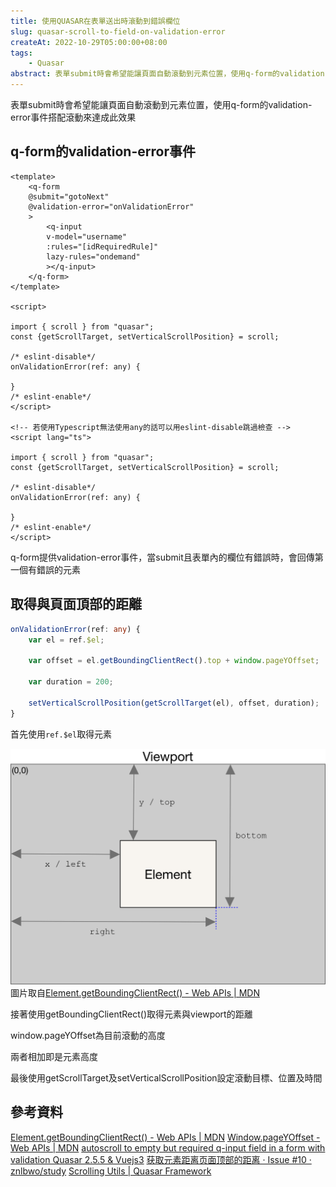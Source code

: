 ```yaml
---
title: 使用QUASAR在表單送出時滾動到錯誤欄位
slug: quasar-scroll-to-field-on-validation-error
createAt: 2022-10-29T05:00:00+08:00
tags:
    - Quasar
abstract: 表單submit時會希望能讓頁面自動滾動到元素位置，使用q-form的validation-error事件搭配滾動來達成此效果
---
```


表單submit時會希望能讓頁面自動滾動到元素位置，使用q-form的validation-error事件搭配滾動來達成此效果

## q-form的validation-error事件
```htmlmixed
<template>
    <q-form 
    @submit="gotoNext"
    @validation-error="onValidationError"
    >
        <q-input 
        v-model="username"
        :rules="[idRequiredRule]"
        lazy-rules="ondemand"
        ></q-input>
    </q-form>
</template>

<script>
    
import { scroll } from "quasar";
const {getScrollTarget, setVerticalScrollPosition} = scroll;
    
/* eslint-disable*/
onValidationError(ref: any) {
    
}
/* eslint-enable*/
</script>

<!-- 若使用Typescript無法使用any的話可以用eslint-disable跳過檢查 -->
<script lang="ts">
    
import { scroll } from "quasar";
const {getScrollTarget, setVerticalScrollPosition} = scroll;
    
/* eslint-disable*/
onValidationError(ref: any) {
    
}
/* eslint-enable*/
</script>
```

q-form提供validation-error事件，當submit且表單內的欄位有錯誤時，會回傳第一個有錯誤的元素


## 取得與頁面頂部的距離

```typescript
onValidationError(ref: any) {
    var el = ref.$el;
    
    var offset = el.getBoundingClientRect().top + window.pageYOffset;
    
    var duration = 200;
    
    setVerticalScrollPosition(getScrollTarget(el), offset, duration);
}
```

首先使用`ref.$el`取得元素

![10](./assets/10.png)
圖片取自[Element.getBoundingClientRect() - Web APIs | MDN](https://developer.mozilla.org/en-US/docs/Web/API/Element/getBoundingClientRect)

接著使用getBoundingClientRect()取得元素與viewport的距離

window.pageYOffset為目前滾動的高度

兩者相加即是元素高度

最後使用getScrollTarget及setVerticalScrollPosition設定滾動目標、位置及時間

## 參考資料
[Element.getBoundingClientRect() - Web APIs | MDN](https://developer.mozilla.org/en-US/docs/Web/API/Element/getBoundingClientRect)
[Window.pageYOffset - Web APIs | MDN](https://developer.mozilla.org/en-US/docs/Web/API/Window/pageYOffset)
[autoscroll to empty but required q-input field in a form with validation Quasar 2.5.5 & Vuejs3](https://stackoverflow.com/questions/71650521/autoscroll-to-empty-but-required-q-input-field-in-a-form-with-validation-quasar)
[获取元素距离页面顶部的距离 · Issue #10 · znlbwo/study](https://github.com/znlbwo/study/issues/10)
[Scrolling Utils | Quasar Framework](https://quasar.dev/quasar-utils/scrolling-utils#scrolling-to-an-element)
